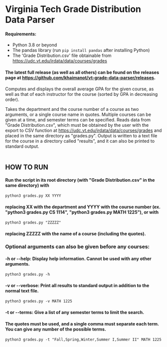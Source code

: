 # Virginia Tech Grade Distribution Data Parser

#### Requirements:
* Python 3.8 or beyond
* The pandas library (run ```pip install pandas``` after installing Python)
* The 'Grade Distribution.csv' file obtainable from https://udc.vt.edu/irdata/data/courses/grades
#### The latest full release (as well as all others) can be found on the releases page at https://github.com/khaimanot/vt-grade-data-parser/releases.

Computes and displays the overall average GPA for the given course, as well as that of each instructor for the course (sorted by GPA in decreasing order). 

Takes the department and the course number of a course as two arguments, or a single course name in quotes. Multiple courses can be given at a time, and semester terms can be specified. Reads data from "Grade Distribution.csv", which must be obtained by the user with the export to CSV function at https://udc.vt.edu/irdata/data/courses/grades and placed in the same directory as "grades.py". Output is written to a text file for the course in a directory called "results", and it can also be printed to standard output.
<br><br>
## HOW TO RUN
#### Run the script in its root directory (with "Grade Distribution.csv" in the same directory) with
    python3 grades.py XX YYYY
#### replacing XX with the department and YYYY with the course number (ex. "python3 grades.py CS 1114", "python3 grades.py MATH 1225"), or with
    python3 grades.py "ZZZZZ"
#### replacing ZZZZZ with the name of a course (including the quotes).
### Optional arguments can also be given before any courses:

#### -h or --help:    Display help information. Cannot be used with any other arguments.
    python3 grades.py -h

#### -v or --verbose: Print all results to standard output in addition to the normal text file.
    python3 grades.py -v MATH 1225

#### -t or --terms:   Give a list of any semester terms to limit the search. 
#### The quotes must be used, and a single comma must separate each term. You can give any number of the possible terms.
    python3 grades.py -t "Fall,Spring,Winter,Summer I,Summer II" MATH 1225